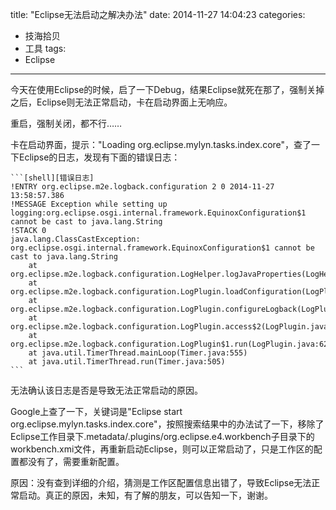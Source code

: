 title: "Eclipse无法启动之解决办法"
date: 2014-11-27 14:04:23
categories: 
- 技海拾贝
- 工具
tags:
- Eclipse
---

今天在使用Eclipse的时候，启了一下Debug，结果Eclipse就死在那了，强制关掉之后，Eclipse则无法正常启动，卡在启动界面上无响应。

重启，强制关闭，都不行……

<!-- more -->

卡在启动界面，提示："Loading org.eclipse.mylyn.tasks.index.core"，查了一下Eclipse的日志，发现有下面的错误日志：

    ```[shell][错误日志]
    !ENTRY org.eclipse.m2e.logback.configuration 2 0 2014-11-27 13:58:57.386
    !MESSAGE Exception while setting up logging:org.eclipse.osgi.internal.framework.EquinoxConfiguration$1 cannot be cast to java.lang.String
    !STACK 0
    java.lang.ClassCastException: org.eclipse.osgi.internal.framework.EquinoxConfiguration$1 cannot be cast to java.lang.String
        at org.eclipse.m2e.logback.configuration.LogHelper.logJavaProperties(LogHelper.java:26)
        at org.eclipse.m2e.logback.configuration.LogPlugin.loadConfiguration(LogPlugin.java:189)
        at org.eclipse.m2e.logback.configuration.LogPlugin.configureLogback(LogPlugin.java:144)
        at org.eclipse.m2e.logback.configuration.LogPlugin.access$2(LogPlugin.java:107)
        at org.eclipse.m2e.logback.configuration.LogPlugin$1.run(LogPlugin.java:62)
        at java.util.TimerThread.mainLoop(Timer.java:555)
        at java.util.TimerThread.run(Timer.java:505)
    ```

无法确认该日志是否是导致无法正常启动的原因。

Google上查了一下，关键词是"Eclipse start org.eclipse.mylyn.tasks.index.core"，按照搜索结果中的办法试了一下，移除了Eclipse工作目录下.metadata/.plugins/org.eclipse.e4.workbench子目录下的workbench.xmi文件，再重新启动Eclipse，则可以正常启动了，只是工作区的配置都没有了，需要重新配置。

原因：没有查到详细的介绍，猜测是工作区配置信息出错了，导致Eclipse无法正常启动。真正的原因，未知，有了解的朋友，可以告知一下，谢谢。